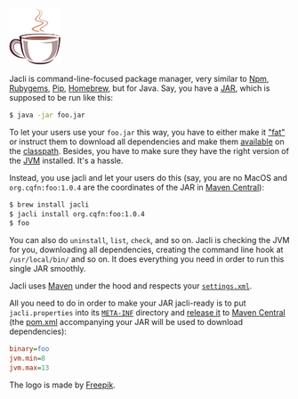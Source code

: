 <img src="/logo.svg" width="92px"/>

Jacli is command-line-focused package manager,
very similar to
[Npm](https://www.npmjs.com/),
[Rubygems](https://github.com/rubygems/rubygems),
[Pip](https://pypi.org/project/pip/),
[Homebrew](https://brew.sh/),
but for Java.
Say, you have a
[JAR](https://en.wikipedia.org/wiki/JAR_%28file_format%29),
which is supposed to be run like this:

```bash
$ java -jar foo.jar
```

To let your users use your `foo.jar` this way, you have to either make it
["fat"](https://stackoverflow.com/questions/11947037/what-is-an-uber-jar)
or instruct them to download all dependencies and make them
[available](https://stackoverflow.com/questions/34286407/gradle-what-is-the-difference-between-classpath-and-compile-dependencies)
on the
[classpath](https://en.wikipedia.org/wiki/Classpath).
Besides, you have to make sure they have the right version of
the [JVM](https://en.wikipedia.org/wiki/Java_virtual_machine) installed.
It's a hassle.

Instead, you use jacli and let your users do this (say, you are no MacOS
and `org.cqfn:foo:1.0.4` are the coordinates of the JAR in
[Maven Central](https://mvnrepository.com/repos/central)):

```bash
$ brew install jacli
$ jacli install org.cqfn:foo:1.0.4
$ foo
```

You can also do `uninstall`, `list`, `check`, and so on. Jacli is checking
the JVM for you, downloading all dependencies, creating the command line
hook at `/usr/local/bin/` and so on. It does everything you need in order
to run this single JAR smoothly.

Jacli uses [Maven](https://maven.apache.org/) under the hood
and respects your [`settings.xml`](https://maven.apache.org/settings.html).

All you need to do in order to make your JAR jacli-ready is to put
`jacli.properties` into its
[`META-INF`](https://docs.oracle.com/javase/7/docs/technotes/guides/jar/jar.html#The_META-INF_directory)
directory and
[release it](https://www.yegor256.com/2014/08/19/how-to-release-to-maven-central.html)
to [Maven Central](https://mvnrepository.com/repos/central)
(the [pom.xml](https://maven.apache.org/pom.html)
accompanying your JAR will be used to download dependencies):

```ini
binary=foo
jvm.min=8
jvm.max=13
```

The logo is made by [Freepik](https://www.freepik.com).
